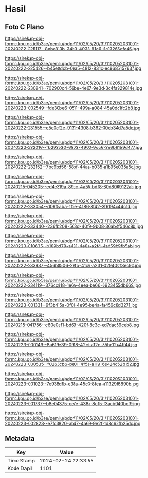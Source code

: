 # Hasil

## Foto C Plano

https://sirekap-obj-formc.kpu.go.id/b3ae/pemilu/pdpr/11/02/05/20/31/1102052031001-20240222-225117--8cbe813b-34b9-4938-81c6-5e13266efc45.jpg

https://sirekap-obj-formc.kpu.go.id/b3ae/pemilu/pdpr/11/02/05/20/31/1102052031001-20240222-225426--b45e0dcb-06a5-4812-831c-ec9685157637.jpg

https://sirekap-obj-formc.kpu.go.id/b3ae/pemilu/pdpr/11/02/05/20/31/1102052031001-20240222-230941--702900c4-59be-4e67-9e3d-3c4fa929814e.jpg

https://sirekap-obj-formc.kpu.go.id/b3ae/pemilu/pdpr/11/02/05/20/31/1102052031001-20240223-002549--fde30be6-0511-499a-a084-45a0dc1fc2b8.jpg

https://sirekap-obj-formc.kpu.go.id/b3ae/pemilu/pdpr/11/02/05/20/31/1102052031001-20240222-231555--e5c0cf2e-9131-4308-b362-30eb34d7a5de.jpg

https://sirekap-obj-formc.kpu.go.id/b3ae/pemilu/pdpr/11/02/05/20/31/1102052031001-20240222-232016--fb293e30-6803-4900-9cc6-3e6b9159d477.jpg

https://sirekap-obj-formc.kpu.go.id/b3ae/pemilu/pdpr/11/02/05/20/31/1102052031001-20240222-232152--7bc9bd56-58bf-44aa-b035-a1b95e035a5c.jpg

https://sirekap-obj-formc.kpu.go.id/b3ae/pemilu/pdpr/11/02/05/20/31/1102052031001-20240215-045205--ed4e319a-89cc-4a55-bdf8-80d8069122ab.jpg

https://sirekap-obj-formc.kpu.go.id/b3ae/pemilu/pdpr/11/02/05/20/31/1102052031001-20240222-233054--d09f5aba-1f2e-4186-8f42-3f6194c44c1d.jpg

https://sirekap-obj-formc.kpu.go.id/b3ae/pemilu/pdpr/11/02/05/20/31/1102052031001-20240222-233440--236fb208-563d-40f9-9b08-36ab4f546c8b.jpg

https://sirekap-obj-formc.kpu.go.id/b3ae/pemilu/pdpr/11/02/05/20/31/1102052031001-20240223-010635--b189bd78-a431-4e8e-a2f4-4ad59b9fb5ab.jpg

https://sirekap-obj-formc.kpu.go.id/b3ae/pemilu/pdpr/11/02/05/20/31/1102052031001-20240222-233937--456b0506-29fb-41c6-a231-029400f3ec93.jpg

https://sirekap-obj-formc.kpu.go.id/b3ae/pemilu/pdpr/11/02/05/20/31/1102052031001-20240222-234119--376cc818-1e6a-4eea-be66-6923455db669.jpg

https://sirekap-obj-formc.kpu.go.id/b3ae/pemilu/pdpr/11/02/05/20/31/1102052031001-20240223-001331--9f3b415a-0f01-4e95-be4a-fa456c8d3271.jpg

https://sirekap-obj-formc.kpu.go.id/b3ae/pemilu/pdpr/11/02/05/20/31/1102052031001-20240215-041756--c60e0ef1-bd69-420f-8c3c-ed7dac59ceb8.jpg

https://sirekap-obj-formc.kpu.go.id/b3ae/pemilu/pdpr/11/02/05/20/31/1102052031001-20240223-000149--8a619e39-0918-42cf-a12c-85be1244ff44.jpg

https://sirekap-obj-formc.kpu.go.id/b3ae/pemilu/pdpr/11/02/05/20/31/1102052031001-20240223-000535--f0263cb6-be01-4f5e-a119-6e424c52b152.jpg

https://sirekap-obj-formc.kpu.go.id/b3ae/pemilu/pdpr/11/02/05/20/31/1102052031001-20240223-001023--7e938dfb-e38a-45c3-8fea-a11329f6890b.jpg

https://sirekap-obj-formc.kpu.go.id/b3ae/pemilu/pdpr/11/02/05/20/31/1102052031001-20240223-001737--b8e04375-ce7e-438a-8cf5-f3acb040bcf9.jpg

https://sirekap-obj-formc.kpu.go.id/b3ae/pemilu/pdpr/11/02/05/20/31/1102052031001-20240223-002823--e7fc3820-ab47-4a69-9e2f-1d8c63fb25dc.jpg


## Metadata

| Key        | Value               |
| ---------- | ------------------- |
| Time Stamp | 2024-02-24 22:33:55 |
| Kode Dapil | 1101                |



